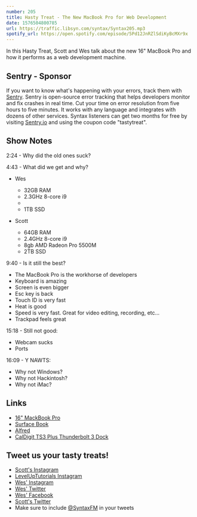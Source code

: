 ```yaml
---
number: 205
title: Hasty Treat - The New MacBook Pro for Web Development
date: 1576504800785
url: https://traffic.libsyn.com/syntax/Syntax205.mp3
spotify_url: https://open.spotify.com/episode/5Pd12JnRZlSdiKyBcMXr9x
---
```


In this Hasty Treat, Scott and Wes talk about the new 16" MacBook Pro and how it performs as a web development machine.

## Sentry - Sponsor
If you want to know what's happening with your errors, track them with [Sentry](https://sentry.io/). Sentry is open-source error tracking that helps developers monitor and fix crashes in real time. Cut your time on error resolution from five hours to five minutes. It works with any language and integrates with dozens of other services. Syntax listeners can get two months for free by visiting [Sentry.io](https://sentry.io/) and using the coupon code "tastytreat".

## Show Notes

2:24 - Why did the old ones suck?

4:43 - What did we get and why?

* Wes
  * 32GB RAM
  * 2.3GHz 8-core i9
  * 
  * 1TB SSD

* Scott
  * 64GB RAM
  * 2.4GHz 8-core i9
  * 8gb AMD Radeon Pro 5500M
  * 2TB SSD

9:40 - Is it still the best?

* The MacBook Pro is the workhorse of developers
* Keyboard is amazing
* Screen is even bigger
* Esc key is back
* Touch ID is very fast
* Heat is good
* Speed is very fast. Great for video editing, recording, etc...
* Trackpad feels great 

15:18 - Still not good:

* Webcam sucks
* Ports

16:09 - Y NAWTS:

* Why not Windows?
* Why not Hackintosh?
* Why not iMac?

## Links
* [16" MackBook Pro](https://www.apple.com/macbook-pro-16/)
* [Surface Book](https://www.microsoft.com/en-us/p/surface-book-2/8mcpzjjcc98c?activetab=pivot%3aoverviewtab)
* [Alfred](https://www.alfredapp.com/)
* [CalDigit TS3 Plus Thunderbolt 3 Dock](https://www.amazon.com/CalDigit-TS3-Plus-Thunderbolt-Dock/dp/B07CZPV8DF/)

## Tweet us your tasty treats!
* [Scott's Instagram](https://www.instagram.com/stolinski/)
* [LevelUpTutorials Instagram](https://www.instagram.com/LevelUpTutorials/)
* [Wes' Instagram](https://www.instagram.com/wesbos/)
* [Wes' Twitter](https://twitter.com/wesbos)
* [Wes' Facebook](https://www.facebook.com/wesbos.developer)
* [Scott's Twitter](https://twitter.com/stolinski)
* Make sure to include [@SyntaxFM](https://twitter.com/SyntaxFM) in your tweets